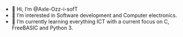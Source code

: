 - 👋 Hi, I’m @Axle-Ozz-i-sofT
- 👀 I’m interested in Software development and Computer electronics.
- 🌱 I’m currently learning everything ICT with a current focus on C, FreeBASIC and Python 3.

<!---
- 💞️ I’m looking to collaborate on ...
- 📫 How to reach me ...
Axle-Ozz-i-sofT/Axle-Ozz-i-sofT is a ✨ special ✨ repository because its `README.md` (this file) appears on your GitHub profile.
You can click the Preview link to take a look at your changes.
--->
